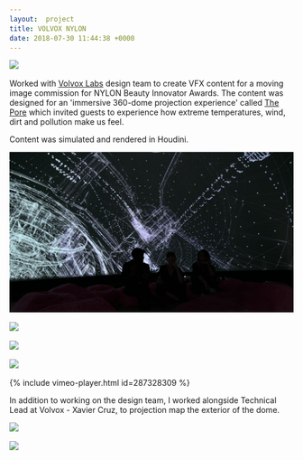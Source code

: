 ```yaml
---
layout:  project
title: VOLVOX NYLON
date: 2018-07-30 11:44:38 +0000
---
```


![](http://volvoxlabs.com/wp-content/uploads/2018/12/3.jpg)

Worked with [Volvox Labs](http://volvoxlabs.com) design team to create VFX content for a moving image commission for NYLON Beauty Innovator Awards. The content was designed for an 'immersive 360-dome projection experience' called [The Pore](http://volvoxlabs.com/nylon-dome-content/) which invited guests to experience how extreme temperatures, wind, dirt and pollution make us feel.

Content was simulated and rendered in Houdini.


![](/assets/volvox/2.png)

![](https://assets.rbl.ms/18556529/980x.jpg)

![](http://volvoxlabs.com/wp-content/uploads/2018/12/5.jpg)

![](http://volvoxlabs.com/wp-content/uploads/2018/12/2.jpg)

{% include vimeo-player.html id=287328309 %}
<br>


In addition to working on the design team, I worked alongside Technical Lead at Volvox - Xavier Cruz, to projection map the exterior of the dome.

![](http://volvoxlabs.com/wp-content/uploads/2018/12/DSC04916.jpg)

![](http://volvoxlabs.com/wp-content/uploads/2018/12/DSC05033.jpg)
